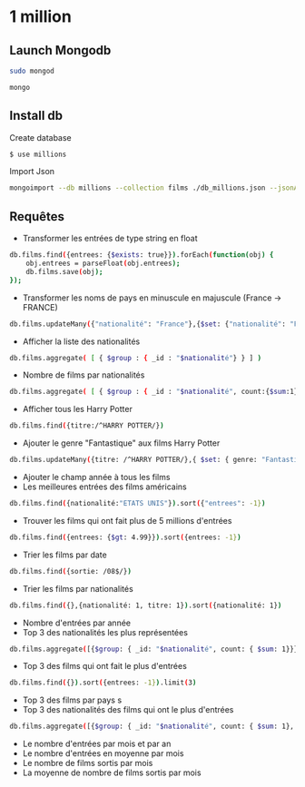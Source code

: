 # 1 million
## Launch Mongodb
```sh
sudo mongod
```
```sh
mongo
```
## Install db
Create database
```sh
$ use millions
```

Import Json
```sh
mongoimport --db millions --collection films ./db_millions.json --jsonArray
```

## Requêtes
- Transformer les entrées de type string en float
```sh
db.films.find({entrees: {$exists: true}}).forEach(function(obj) { 
    obj.entrees = parseFloat(obj.entrees);
    db.films.save(obj);
});
```
- Transformer les noms de pays en minuscule en majuscule (France -> FRANCE)
```sh
db.films.updateMany({"nationalité": "France"},{$set: {"nationalité": "FRANCE"}})
```
- Afficher la liste des nationalités
```sh
db.films.aggregate( [ { $group : { _id : "$nationalité"} } ] )
```
- Nombre de films par nationalités
```sh
db.films.aggregate( [ { $group : { _id : "$nationalité", count:{$sum:1} } } ] )
```
- Afficher tous les Harry Potter
```sh
db.films.find({titre:/^HARRY POTTER/})
```
- Ajouter le genre "Fantastique" aux films Harry Potter
```sh
db.films.updateMany({titre: /^HARRY POTTER/},{ $set: { genre: "Fantastique" }})
```
- Ajouter le champ année à tous les films
- Les meilleures entrées des films américains
```sh
db.films.find({nationalité:"ETATS UNIS"}).sort({"entrees": -1})
```
- Trouver les films qui ont fait plus de 5 millions d'entrées
```sh
db.films.find({entrees: {$gt: 4.99}}).sort({entrees: -1})
```
- Trier les films par date
```sh
db.films.find({sortie: /08$/})
```
- Trier les films par nationalités
```sh
db.films.find({},{nationalité: 1, titre: 1}).sort({nationalité: 1})
```
- Nombre d'entrées par année
- Top 3 des nationalités les plus représentées
```sh
db.films.aggregate([{$group: { _id: "$nationalité", count: { $sum: 1}}},{$sort:{count: -1}}]);
``` 
- Top 3 des films qui ont fait le plus d'entrées
```sh
db.films.find({}).sort({entrees: -1}).limit(3)
```
- Top 3 des films par pays s
- Top 3 des nationalités des films qui ont le plus d'entrées
```sh
db.films.aggregate([{$group: { _id: "$nationalité", count: { $sum: 1}, countEntrees: {$sum: "$entrees"}}},{$sort:{count: -1}},{$limit: 3}]);
```
- Le nombre d'entrées par mois et par an
- Le nombre d'entrées en moyenne par mois
- Le nombre de films sortis par mois
- La moyenne de nombre de films sortis par mois